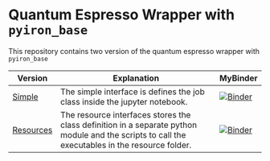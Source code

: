 # Quantum Espresso Wrapper with `pyiron_base`

This repository contains two version of the quantum espresso wrapper with `pyiron_base`

| Version                                                                                 | Explanation                                                                                                                                     | MyBinder                                                                                                                                              | 
|-----------------------------------------------------------------------------------------|-------------------------------------------------------------------------------------------------------------------------------------------------|-------------------------------------------------------------------------------------------------------------------------------------------------------|
| [Simple](https://github.com/jan-janssen/quantum_espresso_pyiron_base/tree/simple)       | The simple interface is defines the job class inside the jupyter notebook.                                                                      | [![Binder](https://mybinder.org/badge_logo.svg)](https://mybinder.org/v2/gh/jan-janssen/quantum_espresso_pyiron_base/simple?labpath=example.ipynb)    |
| [Resources](https://github.com/jan-janssen/quantum_espresso_pyiron_base/tree/resources) | The resource interfaces stores the class definition in a separate python module and the scripts to call the executables in the resource folder. | [![Binder](https://mybinder.org/badge_logo.svg)](https://mybinder.org/v2/gh/jan-janssen/quantum_espresso_pyiron_base/resources?labpath=example.ipynb) |
